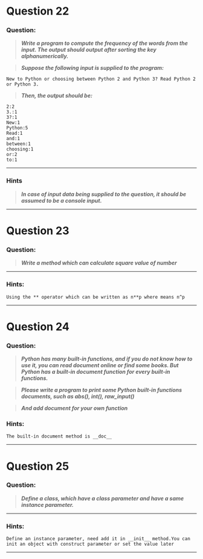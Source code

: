 # Question 22

### **Question:**

>***Write a program to compute the frequency of the words from the input. The output should output after sorting the key alphanumerically.***

>***Suppose the following input is supplied to the program:***
```
New to Python or choosing between Python 2 and Python 3? Read Python 2 or Python 3.
```
>***Then, the output should be:***
```
2:2
3.:1
3?:1
New:1
Python:5
Read:1
and:1
between:1
choosing:1
or:2
to:1
```

----------------------

### Hints
>***In case of input data being supplied to the question, it should be assumed to be a console input.***

-------------------

# Question 23

### **Question:**

>***Write a method which can calculate square value of number***

----------------------

### Hints:
```
Using the ** operator which can be written as n**p where means n^p
```

-------------------
# Question 24

### **Question:**

>***Python has many built-in functions, and if you do not know how to use it, you can read document online or find some books. But Python has a built-in document function for every built-in functions.***

>***Please write a program to print some Python built-in functions documents, such as abs(), int(), raw_input()***

>***And add document for your own function***

### Hints: 
```
The built-in document method is __doc__
```

----------------------
# Question 25

### **Question:**

>***Define a class, which have a class parameter and have a same instance parameter.***

----------------------

### Hints: 
```
Define an instance parameter, need add it in __init__ method.You can init an object with construct parameter or set the value later
```

-------------------